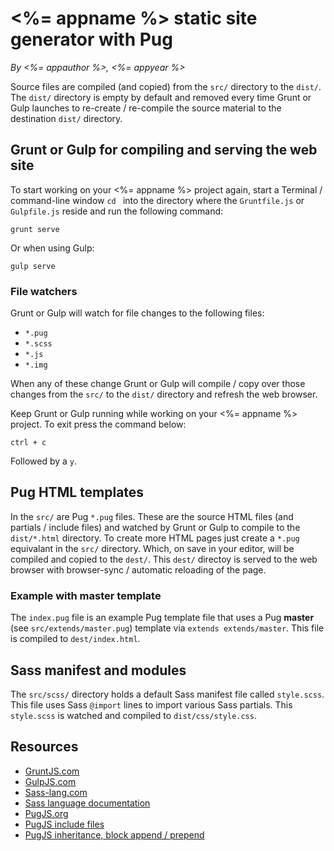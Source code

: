 # <%= appname %> static site generator with Pug

*By <%= appauthor %>, <%= appyear %>*

Source files are compiled (and copied) from the `src/` directory to the `dist/`. The `dist/` directory is empty by default and removed every time Grunt or Gulp launches to re-create / re-compile the source material to the destination `dist/` directory.

## Grunt or Gulp for compiling and serving the web site

To start working on your <%= appname %> project again, start a Terminal / command-line window `cd ` into the directory where the `Gruntfile.js` or `Gulpfile.js` reside and run the following command:

	grunt serve
    
Or when using Gulp:

	gulp serve

### File watchers

Grunt or Gulp will watch for file changes to the following files:

* `*.pug`
* `*.scss`
* `*.js`
* `*.img`

When any of these change Grunt or Gulp will compile / copy over those changes from the `src/` to the `dist/` directory and refresh the web browser.

Keep Grunt or Gulp running while working on your <%= appname %> project. To exit press the command below:

	ctrl + c
    
Followed by a `y`.

## Pug HTML templates

In the `src/` are Pug `*.pug` files. These are the source HTML files (and partials / include files) and watched by Grunt or Gulp to compile to the `dist/*.html` directory. To create more HTML pages just create a `*.pug` equivalant in the `src/` directory. Which, on save in your editor, will be compiled and copied to the `dest/`. This `dest/` directoy is served to the web browser with browser-sync / automatic reloading of the page.

### Example with master template

The `index.pug` file is an example Pug template file that uses a Pug **master** (see `src/extends/master.pug`) template via `extends extends/master`. This file is compiled to `dest/index.html`.

## Sass manifest and modules

The `src/scss/` directory holds a default Sass manifest file called `style.scss`. This file uses Sass `@import` lines to import various Sass partials. This `style.scss` is watched and compiled to `dist/css/style.css`.

## Resources

* [GruntJS.com](https://gruntjs.com)
* [GulpJS.com](https://gulpjs.com)
* [Sass-lang.com](http://sass-lang.com)
* [Sass language documentation](http://sass-lang.com/documentation/file.SASS_REFERENCE.html)
* [PugJS.org](https://pugjs.org)
* [PugJS include files](https://pugjs.org/language/includes.html)
* [PugJS inheritance, block append / prepend](https://pugjs.org/language/inheritance.html)